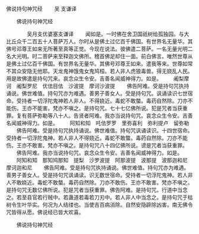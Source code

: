   佛说持句神咒经
　　吴 支谦译




　　佛说持句神咒经

　　　　吴月支优婆塞支谦译
　　闻如是。一时佛在舍卫国祇树给孤独园。与大比丘众千二百五十人菩萨万人。尔时从是佛土过亿百千佛国。有世界名无量华。其佛号邓尊王如来无所著至真等正觉。今现在说法。彼佛遣二菩萨。一名无量光明二名大光明。时二菩萨来至释迦文佛所。稽首佛足却住一面。前白佛言。唯然世尊从是佛土过亿百千佛国。有世界名无量华。其佛号邓尊王如来。遣我等来。世尊如常不其众安隐无他耶。天龙鬼神饿鬼女鬼鸠桓。若人非人虎狼毒兽。得无娆乱人民。用是故佛遣是持句咒来。哀念众生令安。吉善名闻威神得力。如是。
　　阇梨摩诃　阇梨罗尼　优佉目佉　沙波提　摩诃沙波提
　　佛告阿难。受是持句咒执持诵说。佛世难值。持句咒亦为难遇。善男子善女人。受是持句咒。讽诵读识七世宿命。受持者一切浮陀鬼神若人非人。不得娆近。毒蛇不敢螫。毒药自然除。刀亦不能伤。王亦不能害。梵亦不嗔之。是持句咒。七十七亿佛所说。犯是咒者当获重罪。复有菩萨弥勒等八十人。告贤者阿难。我亦当说持句咒。哀念众生令安。吉善名闻威神得力。如是。
　　阿知和知　吒佉罗罗　里弥喜利　弥利提卢　留弥勒
　　佛告阿难。受是持句咒执持诵说。佛世难值。持句咒讽诵读识。十四世宿命。受持者一切浮陀鬼神。若人非人不得娆近。毒蛇不敢螫。毒药自然除。刀亦不能伤。王亦不敢害。梵亦不嗔之。是持句咒八十四亿佛所说。谤是咒者当获重罪。
　　佛告阿难。我亦当说持句咒。哀念众生令安。吉善名闻威神得力。如是。
　　阿知和知　那知鸠那知　提梨　沙罗波提　阿那波提　波那提　波那迦和尼　摩诃迦和尼
　　佛告阿难。受是持句咒执持诵说。佛世难值。持句咒亦为难遇。善男子善女人。受是持句咒讽诵读。识无数世宿命。受持者一切浮陀鬼神。若人非人不敢娆近。毒蛇不敢螫。毒药自然除。刀亦不敢伤。王亦不敢害。梵亦不嗔之。是持句咒无数亿佛所说。犯是咒者当获重罪。佛告阿难。是持句咒。行道中当念之。若至县官若行贼中。若蛊道若毒若刀刃中。若人非人中当念之。是持句咒于枯树令生叶华实。何况为人结缕也。当使吉百病消除。自然安隐辟除凶害。南无佛令咒皆得从愿。佛说经已皆大欢喜。

　　佛说持句神咒经


